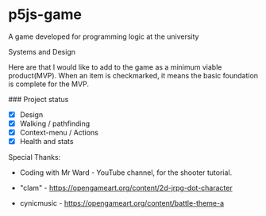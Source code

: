 # p5js-game
A game developed for programming logic at the university

Systems and Design

Here are that I would like to add to the game as a minimum viable product(MVP). 
When an item is checkmarked, it means the basic foundation is complete for the MVP.

\### Project status

- [x] Design
- [x] Walking / pathfinding
- [x] Context-menu / Actions
- [x] Health and stats

Special Thanks:

- Coding with Mr Ward - YouTube channel, for the shooter tutorial.

- "clam" - https://opengameart.org/content/2d-jrpg-dot-character

- cynicmusic - https://opengameart.org/content/battle-theme-a
